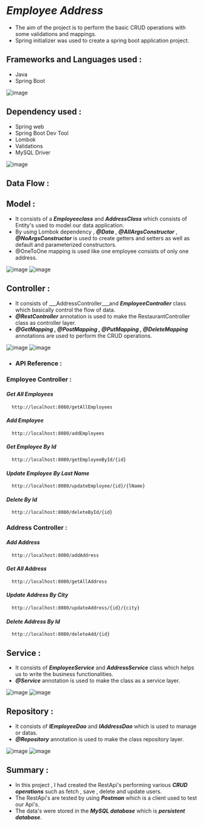 
# ***Employee Address***

- The aim of the project is to perform the basic CRUD operations with some validations and mappings.
- Spring initializer was used to create a spring boot application project.


## **Frameworks and Languages used :**

- Java
- Spring Boot

![image](https://user-images.githubusercontent.com/112794922/236753245-cf4f7259-3ce8-4b9d-b432-9d91d637ddc8.png)


## **Dependency used :**

- Spring web
- Spring Boot Dev Tool
- Lombok
- Validations
- MySQL Driver

![image](https://user-images.githubusercontent.com/112794922/236753280-eb96ec14-6789-4301-9495-85e5f2d52924.png)


## **Data Flow :**

## **Model :** 

- It consists of a  ___Employeeclass___ and ___AddressClass___ which consists of Entity's used to model our data application.
- By using Lombok dependency , ___@Data___ , ___@AllArgsConstructor___ , ___@NoArgsConstructor___ is used to create getters and setters as well as default and parameterized constructors.
- @OneToOne mapping is used like one employee consists of only one address.

![image](https://user-images.githubusercontent.com/112794922/236753315-ef73860f-38c8-4829-9a37-ce9052a9df2c.png)
![image](https://user-images.githubusercontent.com/112794922/236753333-6eec0358-31d4-4c35-9ac7-accfb8689196.png)


## **Controller :**

- It consists of ___AddressController___and ___EmployeeController___ class which basically control the flow of data.
- ___@RestController___ annotation is used to make the RestaurantController class as controller layer.
- ___@GetMapping , @PostMapping , @PutMapping , @DeleteMapping___ annotations are used to perform the CRUD operations.

![image](https://user-images.githubusercontent.com/112794922/236753361-5606f9b4-286e-4ad6-9f02-d3585f4d460f.png)
![image](https://user-images.githubusercontent.com/112794922/236753391-dfc9a1cb-49fd-4acd-b829-e70915ab3909.png)





- ### **API Reference :**

### **Employee Controller :**

#### ***Get All Employees***

```http
  http://localhost:8080/getAllEmployees
```

#### ***Add Employee***

```http
  http://localhost:8080/addEmployees
```


#### ***Get Employee By Id***

```http
  http://localhost:8080/getEmployeeById/{id}
```


#### ***Update Employee By Last Name***

```http
  http://localhost:8080/updateEmployee/{id}/{lName}
```

#### ***Delete By Id***

```http
  http://localhost:8080/deleteById/{id}
```

### **Address Controller :**

#### ***Add Address***

```http
  http://localhost:8080/addAddress
```

#### ***Get All Address***

```http
  http://localhost:8080/getAllAddress
```

#### ***Update Address By City***

```http
  http://localhost:8080/updateAddress/{id}/{city}
```

#### ***Delete Address By Id***

```http
  http://localhost:8080/deleteAdd/{id}
```

## **Service :** 

- It consists of ___EmployeeService___  and ___AddressService___ class which helps us to write the business functionalities.
- ___@Service___ annotation is used to make the class as a service layer.

![image](https://user-images.githubusercontent.com/112794922/236753454-17f01c95-5eb9-4109-ae7c-d3e3d138de23.png)
![image](https://user-images.githubusercontent.com/112794922/236753472-530c5197-2b87-4d91-88d9-f5e1c1a5460a.png)


## **Repository :**
- It consists of ___IEmployeeDao___ and ___IAddressDao___ which is used to manage or datas.
- ___@Repository___ annotation is used to make the class repository layer.

![image](https://user-images.githubusercontent.com/112794922/236753502-cdafcda6-c574-4df8-a8a1-d5efab3e2e3e.png)
![image](https://user-images.githubusercontent.com/112794922/236753509-fba11fbc-844f-4e01-b706-4a0cbc532900.png)






## **Summary :**

- In this project , I had created the RestApi's performing various ___CRUD operations___ such as fetch , save , delete and update users.
- The RestApi's are tested by using ___Postman___ which is a client used to test our Api's.
- The data's were stored in the ___MySQL database___ which is ___persistent database___.

